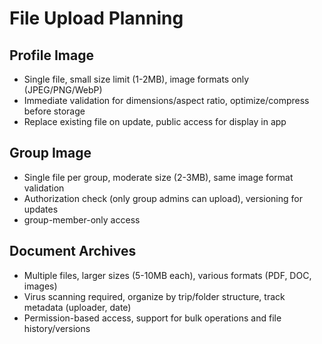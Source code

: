 # File Upload Planning

## Profile Image

- Single file, small size limit (1-2MB), image formats only (JPEG/PNG/WebP)
- Immediate validation for dimensions/aspect ratio, optimize/compress before storage
- Replace existing file on update, public access for display in app

## Group Image

- Single file per group, moderate size (2-3MB), same image format validation
- Authorization check (only group admins can upload), versioning for updates
- group-member-only access

## Document Archives

- Multiple files, larger sizes (5-10MB each), various formats (PDF, DOC, images)
- Virus scanning required, organize by trip/folder structure, track metadata (uploader, date)
- Permission-based access, support for bulk operations and file history/versions
